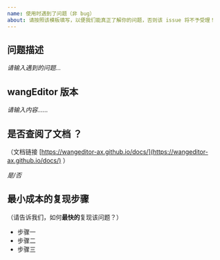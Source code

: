 ```yaml
---
name: 使用时遇到了问题（非 bug）
about: 请按照该模板填写，以便我们能真正了解你的问题，否则该 issue 将不予受理！
---
```


## 问题描述

*请输入遇到的问题...*

## wangEditor 版本

*请输入内容……*

## 是否查阅了文档 ？

（文档链接 [https://wangeditor-ax.github.io/docs/](https://wangeditor-ax.github.io/docs/) ）

*是/否*

## 最小成本的复现步骤

（请告诉我们，如何**最快的**复现该问题？）

- 步骤一
- 步骤二
- 步骤三
